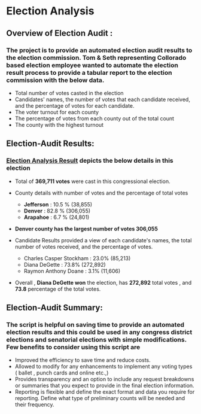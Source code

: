 # Election Analysis 

## Overview of Election Audit : 
  ### The project is to  provide an automated election audit results to the election commission. Tom & Seth representing Collorado based election employee wanted to automate the   election result process to provide a tabular report to the election commission with the below data.
  * Total number of votes casted in the election
  * Candidates' names, the number of votes that each candidate received, and the percentage of votes for each candidate.
  * The voter turnout for each county
  * The percentage of votes from each county out of the total count
  * The county with the highest turnout

## Election-Audit Results:
 ### [Election Analysis Result](https://github.com/raajasrini/election-analysis/blob/main/analysis/election_analysis.txt) depicts the below details in this election
 
 * Total of **369,711 votes** were cast in this congressional election.
 * County details with number of votes and the percentage of total votes
   * **Jefferson** : 10.5 %  (38,855) 
   * **Denver**    : 82.8 %  (306,055) 
   * **Arapahoe**  :  6.7 %  (24,801)

 * **Denver county has the largest number of votes 306,055**
 
 * Candidate Results provided a view of each candidate's  names, the total number of votes received, and the percentage of votes.
    * Charles Casper Stockham : 23.0%   (85,213)
    * Diana DeGette           : 73.8%  (272,892)
    * Raymon Anthony Doane    : 3.1%    (11,606)
   
 * Overall , **Diana DeGette won** the election, has **272,892** total votes , and **73.8** percentage of the total votes.


## Election-Audit Summary: 
   ### The script is helpful on saving time to provide an automated election results and this could be used in any congress district elections and senatorial elections with simple modifications. Few benefits to consider using this script are 
  * Improved the efficiency to save time and reduce costs.
  * Allowed to modify for any enhancements to implement any voting types ( ballet , punch cards and online etc.,) 
  * Provides transparency and an option to include any request breakdowns or summaries that you expect to provide in the final election information.
  * Reporting is flexible and define the exact format and data you require for reporting. Define what type of preliminary counts will be needed and their frequency.


